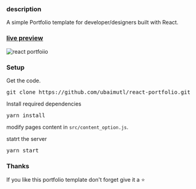 ### description

A simple Portfolio template for developer/designers built with React. 

### [live preview](https://ubaimutl.github.io/react-portfolio/)

![react portfoiio](src/assets/images/react%20portfolio%20gif.gif)

### Setup

Get the code.

 <pre>git clone https://github.com/ubaimutl/react-portfolio.git</pre>
 
Install required dependencies

<pre>yarn install</pre>

modify pages content in  `src/content_option.js`.

statrt the server

<pre>yarn start</pre>

### Thanks
If you like this portfolio template don't forget give it a ⭐ 
 



